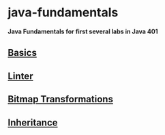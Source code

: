 # java-fundamentals 
**Java Fundamentals for first several labs in Java 401**

## [Basics](./basics/)
## [Linter](./linter/)
## [Bitmap Transformations](./bitmap-transformer)
## [Inheritance](./inheritance)